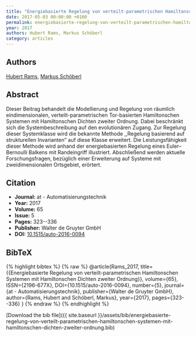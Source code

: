 ```yaml
---
title: "Energiebasierte Regelung von verteilt-parametrischen Hamiltonschen Systemen mit Hamiltonschen Dichten zweiter Ordnung"
date: 2017-05-03 00:00:00 +0100
permalink: energiebasierte-regelung-von-verteilt-parametrischen-hamiltonschen-systemen-mit-hamiltonschen-dichten-zweiter-ordnung
year: 2017
authors: Hubert Rams, Markus Schöberl
category: articles
---
```

 
## Authors
[Hubert Rams](authors/hubert-rams), [Markus Schöberl](authors/markus-schoberl)
 
## Abstract
Dieser Beitrag behandelt die Modellierung und Regelung von räumlich eindimensionalen, verteilt-parametrischen Tor-basierten Hamiltonschen Systemen mit Hamiltonschen Dichten zweiter Ordnung. Dabei beschränkt sich die Systembeschreibung auf den evolutionären Zugang. Zur Regelung dieser Systemklasse wird die bekannte Methode ,,Regelung basierend auf strukturellen Invarianten” auf diese Klasse erweitert. Die Leistungsfähigkeit dieser Methode wird anhand der energiebasierten Regelung eines Euler–Bernoulli Balkens mit Randeingriff illustriert. Abschließend werden aktuelle Forschungsfragen, bezüglich einer Erweiterung auf Systeme mit zweidimensionalen Ortsgebiet, erörtert.
 
## Citation
- **Journal:** at - Automatisierungstechnik
- **Year:** 2017
- **Volume:** 65
- **Issue:** 5
- **Pages:** 323--336
- **Publisher:** Walter de Gruyter GmbH
- **DOI:** [10.1515/auto-2016-0094](https://doi.org/10.1515/auto-2016-0094)
 
## BibTeX
{% highlight bibtex %}
{% raw %}
@article{Rams_2017,
  title={{Energiebasierte Regelung von verteilt-parametrischen Hamiltonschen Systemen mit Hamiltonschen Dichten zweiter Ordnung}},
  volume={65},
  ISSN={2196-677X},
  DOI={10.1515/auto-2016-0094},
  number={5},
  journal={at - Automatisierungstechnik},
  publisher={Walter de Gruyter GmbH},
  author={Rams, Hubert and Schöberl, Markus},
  year={2017},
  pages={323--336}
}
{% endraw %}
{% endhighlight %}
 
[Download the bib file]({{ site.baseurl }}/assets/bib/energiebasierte-regelung-von-verteilt-parametrischen-hamiltonschen-systemen-mit-hamiltonschen-dichten-zweiter-ordnung.bib)
 
